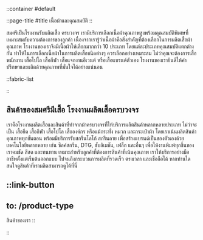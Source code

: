::container
#default

::page-title
#title
เนื้อผ้าและคุณสมบัติ
::

สมศรีเป็นโรงงานรับผลิตเสื้อ ครบวงจร เรามีบริการเลือกเนื้อผ้าคุณภาพสูงพร้อมคุณสมบัติพิเศษที่เหมาะสมกับความต้องการของลูกค้า เนื่องจากเรารู้ว่าเนื้อผ้าคือสิ่งสำคัญที่ต้องเลือกในการผลิตเสื้อผ้าคุณภาพ โรงงานของเราจึงมีเนื้อผ้าให้เลือกมากกว่า 10 ประเภท โดยแต่ละประเภทคุณสมบัติแตกต่างกัน ทำให้ในการเลือกเนื้อผ้าในการผลิตเสื้อชนิดต่างๆ ควรเลือกอย่างเหมาะสม ไม่ว่าคุณจะต้องการเสื้อพนักงาน เสื้อโปโล เสื้อกีฬา เสื้อแจกงานอีเวนต์ หรือเสื้อแบรนด์ตัวเอง โรงงานของเรายินดีให้คำปรึกษาและผลิตด้วยคุณภาพที่มั่นใจได้อย่างแน่นอน

::fabric-list

::

## สินค้าของสมศรีมีเสื้อ โรงงานผลิตเสื้อครบวงจร
เราคือโรงงานผลิตเสื้อและสินค้าที่ทำจากผ้าครบวงจรที่ให้บริการผลิตสินค้าหลากหลายประเภท ไม่ว่าจะเป็น เสื้อยืด เสื้อกีฬา เสื้อโปโล เสื้อองค์กร หรือแม้กระทั่ง หมวก และกระเป๋าผ้า โดยเราเน้นผลิตสินค้าคุณภาพทุกขั้นตอน พร้อมมีบริการรับสกรีนโลโก้ สกรีนลาย เพื่อสร้างแบรนด์เป็นของตัวเองด้วยเทคโนโลยีหลากหลาย เช่น ซิลค์สกรีน, DTG, ซับลิเมชัน, เฟล็ก และอื่นๆ เพื่อให้งานพิมพ์ทุกชิ้นของเราคมชัด สีสด และทนทาน เหมาะสำหรับลูกค้าที่ต้องการสินค้าที่เน้นคุณภาพ เราให้บริการอย่างมืออาชีพตั้งแต่เริ่มต้นออกแบบ ไปจนถึงกระบวนการผลิตที่รวดเร็ว ตรงเวลา และเชื่อถือได้ หากท่านใดสนใจดูสินค้าที่เราผลิตสามารถดูได้ที่นี่

::link-button
---
to: /product-type
---
สินค้าของเรา
::

::